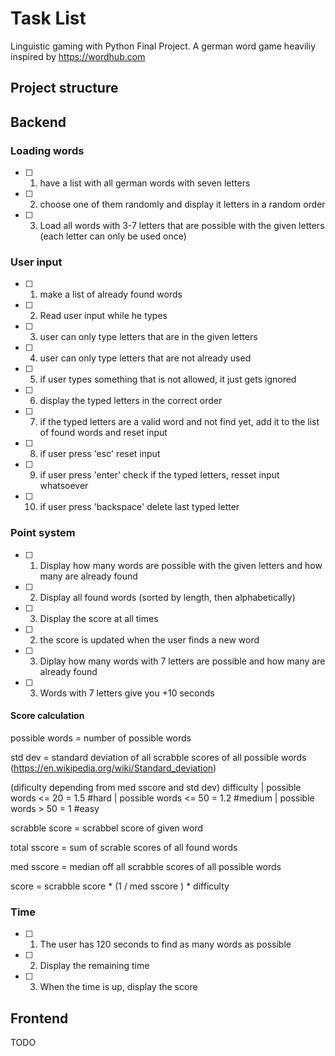 # Task List

Linguistic gaming with Python Final Project. A german word game heaviliy inspired by https://wordhub.com

## Project structure



## Backend

### Loading words

-[ ] 1. have a list with all german words with seven letters

-[ ] 2. choose one of them randomly and display it letters in a random order

-[ ] 3. Load all words with 3-7 letters that are possible with the given letters (each letter can only be used once) 


### User input

-[ ] 1. make a list of already found words

-[ ] 2. Read user input while he types

-[ ] 3. user can only type letters that are in the given letters

-[ ] 4. user can only type letters that are not already used

-[ ] 5. if user types something that is not allowed, it just gets ignored

-[ ] 6. display the typed letters in the correct order

-[ ] 7. if the typed letters are a valid word and not find yet, add it to the list of found words and reset input

- [ ] 8. if user press 'esc' reset input

- [ ] 9. if user press 'enter' check if the typed letters, resset input whatsoever

- [ ] 10. if user press 'backspace' delete last typed letter

### Point system

- [ ] 1. Display how many words are possible with the given letters and how many are already found 

- [ ] 2. Display all found words (sorted by length, then alphabetically)

- [ ] 3. Display the score at all times

- [ ] 2. the score is updated when the user finds a new word

- [ ] 3. Diplay how many words with 7 letters are possible and how many are already found

- [ ] 3. Words with 7 letters give you +10 seconds

#### Score calculation

possible words = number of possible words

std dev = standard deviation of all scrabble scores of all possible words (https://en.wikipedia.org/wiki/Standard_deviation)

(dificulty depending from med sscore and std dev)
difficulty | possible words <= 20 = 1.5     #hard
           | possible words <= 50 = 1.2     #medium
           | possible words > 50  = 1       #easy

scrabble score = scrabbel score of given word

total sscore = sum of scrable scores of all found words

med sscore = median off all scrabble scores of all possible words

score = scrabble score * (1 / med sscore ) * difficulty

### Time

- [ ] 1. The user has 120 seconds to find as many words as possible

- [ ] 2. Display the remaining time

- [ ] 3. When the time is up, display the score

## Frontend

TODO

